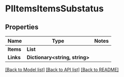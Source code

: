 # PIItemsItemsSubstatus

## Properties
Name | Type | Notes
------------ | ------------- | -------------
**Items** | **List<PIItemsSubstatus>**
**Links** | **Dictionary<string, string>**

[[Back to Model list]](../../README.md#documentation-for-models) [[Back to API list]](../../README.md#documentation-for-api-endpoints) [[Back to README]](../../README.md)
